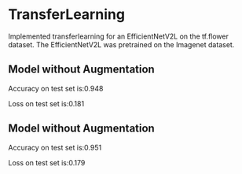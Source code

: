 # TransferLearning

Implemented transferlearning for an EfficientNetV2L on the tf.flower dataset. The EfficientNetV2L was pretrained on the Imagenet dataset. 

## Model without Augmentation

Accuracy on test set is:0.948

Loss on test set is:0.181


## Model without Augmentation

Accuracy on test set is:0.951

Loss on test set is:0.179



